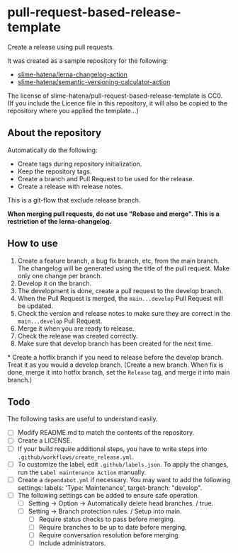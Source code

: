 # pull-request-based-release-template

Create a release using pull requests.

It was created as a sample repository for the following:

- [slime-hatena/lerna-changelog-action](https://github.com/slime-hatena/lerna-changelog-action)
- [slime-hatena/semantic-versioning-calculator-action](https://github.com/slime-hatena/semantic-versioning-calculator-action)

The license of slime-hatena/pull-request-based-release-template is CC0.  
(If you include the Licence file in this repository, it will also be copied to the repository where you applied the template...)

## About the repository

Automatically do the following:

- Create tags during repository initialization.
- Keep the repository tags.
- Create a branch and Pull Request to be used for the release.
- Create a release with release notes.

This is a git-flow that exclude release branch.

**When merging pull requests, do not use "Rebase and merge". This is a restriction of the lerna-changelog.**

## How to use

1. Create a feature branch, a bug fix branch, etc, from the main branch.  
The changelog will be generated using the title of the pull request. Make only one change per branch.
2. Develop it on the branch.
3. The development is done, create a pull request to the develop branch.
4. When the Pull Request is merged, the `main...develop` Pull Request will be updated.
5. Check the version and release notes to make sure they are correct in the `main...develop` Pull Request.
6. Merge it when you are ready to release.
7. Check the release was created correctly.
8. Make sure that develop branch has been created for the next time.

\* Create a hotfix branch if you need to release before the develop branch. Treat it as you would a develop branch. (Create a new branch. When fix is done, merge it into hotfix branch, set the `Release` tag, and merge it into main branch.)

## Todo

The following tasks are useful to understand easily.

- [ ] Modify README.md to match the contents of the repository.
- [ ] Create a LICENSE.
- [ ] If your build require additional steps, you have to write steps into `.github/workflows/create_release.yml`.
- [ ] To customize the label, edit `.github/labels.json`. To apply the changes, run the `Label maintenance Action` manually.
- [ ] Create a `dependabot.yml` if necessary. You may want to add the following settings: labels: 'Type: Maintenance', target-branch: "develop".
- [ ] The following settings can be added to ensure safe operation.
  - [ ] Setting -> Option -> Automatically delete head branches. / true.
  - [ ] Setting -> Branch protection rules. / Setup into main.
    - [ ] Require status checks to pass before merging.
    - [ ] Require branches to be up to date before merging.
    - [ ] Require conversation resolution before merging.
    - [ ] Include administrators.
